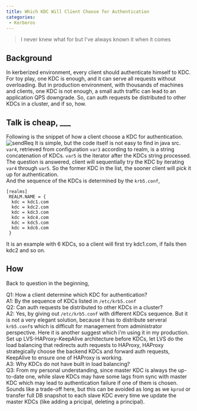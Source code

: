 ```yaml
---
title: Which KDC Will Client Choose for Authentication
categories:
 - Kerberos
---
```


> I never knew what for but I've always known it when it comes

## Background

In kerberized environment, every client should authenticate himself to KDC. For toy play, one KDC is enough, and it can serve all requests without overloading. But in production environment, with thousands of machines and clients, one KDC is not enough, a small auth traffic can lead to an application QPS downgrade. So, can auth requests be distributed to other KDCs in a cluster, and if so, how. 

## Talk is cheap, ___
Following is the snippet of how a client choose a KDC for authentication.
![sendReq](https://raw.githubusercontent.com/Reidddddd/reidddddd.github.io/master/assets/images/sendReq.png)
It is simple, but the code itself is not easy to find in java src.  
`var4`, retrieved from configuration `var3` according to realm, is a string concatenation of KDCs. `var5` is the iterator after the KDCs string processed.  
The question is answered, client will sequentially try the KDC by iterating `var4` through `var5`. So the former KDC in the list, the sooner client will pick it up for authentication.  
And the sequence of the KDCs is determined by the `krb5.conf`,
```
[realms]
 REALM.NAME = {
  kdc = kdc1.com
  kdc = kdc2.com
  kdc = kdc3.com
  kdc = kdc4.com
  kdc = kdc5.com
  kdc = kdc6.com
 }
```
It is an example with 6 KDCs, so a client will first try kdc1.com, if fails then kdc2 and so on.

## How
Back to question in the beginning,

Q1: How a client determine which KDC for authentication?  
A1: By the sequence of KDCs listed in `/etc/krb5.conf`  
Q2: Can auth requests be distributed to other KDCs in a cluster?  
A2: Yes, by giving out `/etc/krb5.conf` with different KDCs sequence. But it is not a very elegant solution, because it has to distribute serveral `krb5.conf`s which is difficult for management from administrator perspective. Here it is another suggest which i'm using it in my production. Set up LVS-HAProxy-KeepAlive architecture before KDCs, let LVS do the load balancing that redirects auth requests to HAProxy, HAProxy strategically choose the backend KDCs and forward auth requests, KeepAlive to ensure one of HAProxy is working.  
A3: Why KDCs do not have built in load balancing?   
Q3: From my personal understanding, since master KDC is always the up-to-date one, while slave KDCs may have some lags from sync with master KDC which may lead to authentication failure if one of them is chosen. Sounds like a trade-off here, but this can be avoided as long as we `kprod` or transfer full DB snapshot to each slave KDC every time we update the master KDCs (like adding a pricipal, deleting a principal).

